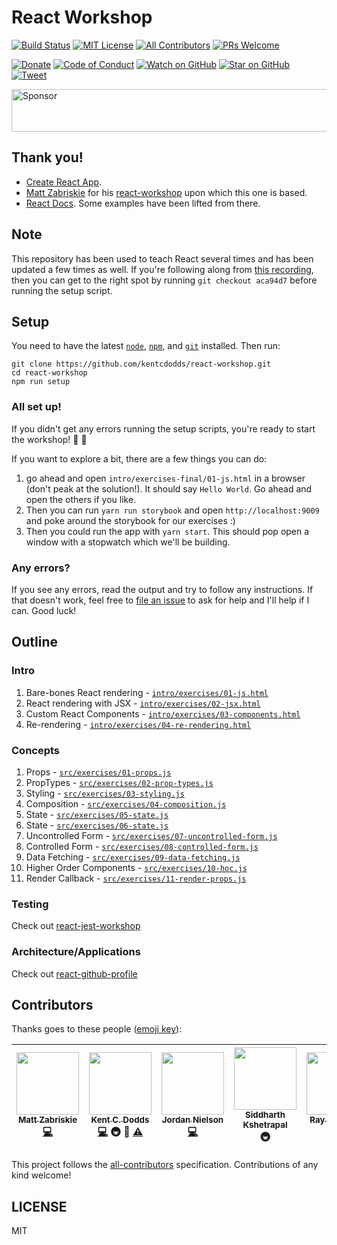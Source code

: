 # React Workshop

[![Build Status][build-badge]][build]
[![MIT License][license-badge]][LICENSE]
[![All Contributors](https://img.shields.io/badge/all_contributors-6-orange.svg?style=flat-square)](#contributors)
[![PRs Welcome][prs-badge]][prs]

[![Donate][donate-badge]][donate]
[![Code of Conduct][coc-badge]][coc]
[![Watch on GitHub][github-watch-badge]][github-watch]
[![Star on GitHub][github-star-badge]][github-star]
[![Tweet][twitter-badge]][twitter]

<a href="https://app.codesponsor.io/link/PKGFLnhDiFvsUA5P4kAXfiPs/kentcdodds/react-workshop" rel="nofollow"><img src="https://app.codesponsor.io/embed/PKGFLnhDiFvsUA5P4kAXfiPs/kentcdodds/react-workshop.svg" style="width: 888px; height: 68px;" alt="Sponsor" /></a>

## Thank you!

- [Create React App][create-react-app].
- [Matt Zabriskie][matt] for his [react-workshop][original-repo] upon which this one is based.
- [React Docs](http://facebook.github.io/react). Some examples have been lifted from there.

## Note

This repository has been used to teach React several times and has been updated a few times as well.
If you're following along from [this recording](https://www.youtube.com/watch?v=VZaQfb2y6BI),
then you can get to the right spot by running `git checkout aca94d7` before running the setup script. 

## Setup

You need to have the latest [`node`][node], [`npm`][npm], and [`git`][git] installed. Then run:

```
git clone https://github.com/kentcdodds/react-workshop.git
cd react-workshop
npm run setup
```

### All set up!

If you didn't get any errors running the setup scripts, you're ready to start the workshop! 🎉 🎊

If you want to explore a bit, there are a few things you can do:

1. go ahead and open `intro/exercises-final/01-js.html` in a browser (don't peak at the solution!). It should say `Hello World`. Go ahead and open the others if you like.
2. Then you can run `yarn run storybook` and open `http://localhost:9009` and poke around the storybook for our exercises :)
3. Then you could run the app with `yarn start`. This should pop open a window with a stopwatch which we'll be building.

### Any errors?

If you see any errors, read the output and try to follow any instructions. If that doesn't work, feel free to
[file an issue][issues] to ask for help and I'll help if I can. Good luck!

## Outline

### Intro

1. Bare-bones React rendering - [`intro/exercises/01-js.html`](https://github.com/kentcdodds/react-workshop/blob/master/intro/exercises/01-js.html)
2. React rendering with JSX - [`intro/exercises/02-jsx.html`](https://github.com/kentcdodds/react-workshop/blob/master/intro/exercises/02-jsx.html)
3. Custom React Components - [`intro/exercises/03-components.html`](https://github.com/kentcdodds/react-workshop/blob/master/intro/exercises/03-components.html)
4. Re-rendering - [`intro/exercises/04-re-rendering.html`](https://github.com/kentcdodds/react-workshop/blob/master/intro/exercises/04-re-rendering.html)

### Concepts

1. Props - [`src/exercises/01-props.js`](https://github.com/kentcdodds/react-workshop/blob/master/src/exercises/01-props.js)
2. PropTypes - [`src/exercises/02-prop-types.js`](https://github.com/kentcdodds/react-workshop/blob/master/src/exercises/02-prop-types.js)
3. Styling - [`src/exercises/03-styling.js`](https://github.com/kentcdodds/react-workshop/blob/master/src/exercises/03-styling.js)
4. Composition - [`src/exercises/04-composition.js`](https://github.com/kentcdodds/react-workshop/blob/master/src/exercises/04-composition.js)
5. State - [`src/exercises/05-state.js`](https://github.com/kentcdodds/react-workshop/blob/master/src/exercises/05-state.js)
6. State - [`src/exercises/06-state.js`](https://github.com/kentcdodds/react-workshop/blob/master/src/exercises/06-state.js)
7. Uncontrolled Form - [`src/exercises/07-uncontrolled-form.js`](https://github.com/kentcdodds/react-workshop/blob/master/src/exercises/07-uncontrolled-form.js)
8. Controlled Form - [`src/exercises/08-controlled-form.js`](https://github.com/kentcdodds/react-workshop/blob/master/src/exercises/08-controlled-form.js)
9. Data Fetching - [`src/exercises/09-data-fetching.js`](https://github.com/kentcdodds/react-workshop/blob/master/src/exercises/09-data-fetching.js)
10. Higher Order Components - [`src/exercises/10-hoc.js`](https://github.com/kentcdodds/react-workshop/blob/master/src/exercises/10-hoc.js)
11. Render Callback - [`src/exercises/11-render-props.js`](https://github.com/kentcdodds/react-workshop/blob/master/src/exercises/11-render-props.js)

### Testing

Check out [react-jest-workshop](https://github.com/kentcdodds/react-jest-workshop)

### Architecture/Applications

Check out [react-github-profile](https://github.com/kentcdodds/react-github-profile)

## Contributors

Thanks goes to these people ([emoji key][emojis]):

<!-- ALL-CONTRIBUTORS-LIST:START - Do not remove or modify this section -->
| [<img src="https://avatars.githubusercontent.com/u/199035?v=3" width="100px;"/><br /><sub>Matt Zabriskie</sub>](http://twitter.com/mzabriskie)<br />[💻](https://github.com/kentcdodds/react-workshop/commits?author=mzabriskie) | [<img src="https://avatars.githubusercontent.com/u/1500684?v=3" width="100px;"/><br /><sub>Kent C. Dodds</sub>](https://kentcdodds.com)<br />[💻](https://github.com/kentcdodds/react-workshop/commits?author=kentcdodds) 🚇 👀 [⚠️](https://github.com/kentcdodds/react-workshop/commits?author=kentcdodds) | [<img src="https://avatars.githubusercontent.com/u/13559161?v=3" width="100px;"/><br /><sub>Jordan Nielson</sub>](https://github.com/jnielson94)<br />[💻](https://github.com/kentcdodds/react-workshop/commits?author=jnielson94) | [<img src="https://avatars.githubusercontent.com/u/1863771?v=3" width="100px;"/><br /><sub>Siddharth Kshetrapal</sub>](https://github.com/siddharthkp)<br />🚇 | [<img src="https://avatars.githubusercontent.com/u/5465958?v=3" width="100px;"/><br /><sub>Ray Gesualdo</sub>](https://github.com/raygesualdo)<br />[💻](https://github.com/kentcdodds/react-workshop/commits?author=raygesualdo) | [<img src="https://avatars2.githubusercontent.com/u/8154172?v=3" width="100px;"/><br /><sub>Igor Konovalov</sub>](https://github.com/IgorKonovalov)<br />[💻](https://github.com/kentcdodds/react-workshop/commits?author=IgorKonovalov) |
| :---: | :---: | :---: | :---: | :---: | :---: |
<!-- ALL-CONTRIBUTORS-LIST:END -->

This project follows the [all-contributors][all-contributors] specification. Contributions of any kind welcome!

## LICENSE

MIT

[npm]: https://www.npmjs.com/
[yarn]: https://yarnpkg.com/
[node]: https://nodejs.org
[git]: https://git-scm.com/
[build-badge]: https://img.shields.io/travis/kentcdodds/react-workshop.svg?style=flat-square
[build]: https://travis-ci.org/kentcdodds/react-workshop
[license-badge]: https://img.shields.io/badge/license-MIT%20License-blue.svg?style=flat-square
[license]: https://github.com/kentcdodds/react-workshop/blob/master/other/LICENSE
[prs-badge]: https://img.shields.io/badge/PRs-welcome-brightgreen.svg?style=flat-square
[prs]: http://makeapullrequest.com
[donate-badge]: https://img.shields.io/badge/$-support-green.svg?style=flat-square
[donate]: http://kcd.im/donate
[coc-badge]: https://img.shields.io/badge/code%20of-conduct-ff69b4.svg?style=flat-square
[coc]: https://github.com/kentcdodds/react-workshop/blob/master/other/CODE_OF_CONDUCT.md
[github-watch-badge]: https://img.shields.io/github/watchers/kentcdodds/react-workshop.svg?style=social
[github-watch]: https://github.com/kentcdodds/react-workshop/watchers
[github-star-badge]: https://img.shields.io/github/stars/kentcdodds/react-workshop.svg?style=social
[github-star]: https://github.com/kentcdodds/react-workshop/stargazers
[twitter]: https://twitter.com/intent/tweet?text=Check%20out%20react-workshop%20by%20@kentcdodds%20https://github.com/kentcdodds/react-workshop%20%F0%9F%91%8D
[twitter-badge]: https://img.shields.io/twitter/url/https/github.com/kentcdodds/react-workshop.svg?style=social
[emojis]: https://github.com/kentcdodds/all-contributors#emoji-key
[all-contributors]: https://github.com/kentcdodds/all-contributors
[create-react-app]: https://github.com/facebookincubator/create-react-app
[matt]: https://github.com/mzabriskie
[original-repo]: https://github.com/mzabriskie/react-workshop
[issues]: https://github.com/kentcdodds/react-workshop/issues/new
